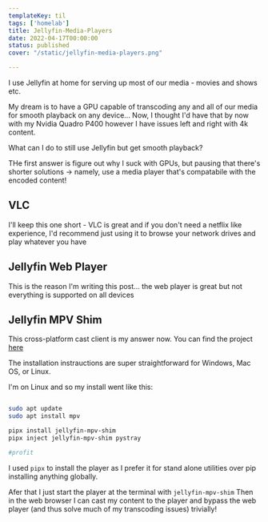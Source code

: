 ```yaml
---
templateKey: til
tags: ['homelab']
title: Jellyfin-Media-Players
date: 2022-04-17T00:00:00
status: published
cover: "/static/jellyfin-media-players.png"

---
```



I use Jellyfin at home for serving up most of our media - movies and shows etc.

My dream is to have a GPU capable of transcoding any and all of our media for smooth playback on any device...
Now, I thought I'd have that by now with my Nvidia Quadro P400 however I have issues left and right with 4k content.

What can I do to still use Jellyfin but get smooth playback?

THe first answer is figure out why I suck with GPUs, but pausing that there's shorter solutions -> namely, use a media player that's compatabile with the encoded content!

## VLC

I'll keep this one short - VLC is great and if you don't need a netflix like experience, I'd recommend just using it to browse your network drives and play whatever you have

## Jellyfin Web Player

This is the reason I'm writing this post... the web player is great but not everything is supported on all devices

## Jellyfin MPV Shim

This cross-platform cast client is my answer now.
You can find the project [here](https://github.com/jellyfin/jellyfin-mpv-shim/blob/master/README.md#linux-installation)

The installation instrauctions are super straightforward for Windows, Mac OS, or Linux.

I'm on Linux and so my install went like this:

```bash

sudo apt update
sudo apt install mpv 

pipx install jellyfin-mpv-shim
pipx inject jellyfin-mpv-shim pystray

#profit

```

I used `pipx` to install the player as I prefer it for stand alone utilities over pip installing anything globally.

Afer that I just start the player at the terminal with `jellyfin-mpv-shim`
Then in the web browser I can cast my content to the player and bypass the web player (and thus solve much of my transcoding issues) trivially!




